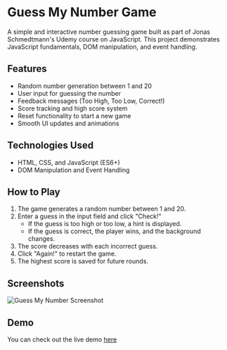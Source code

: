 # Guess My Number Game

A simple and interactive number guessing game built as part of Jonas Schmedtmann's Udemy course on JavaScript. This project demonstrates JavaScript fundamentals, DOM manipulation, and event handling.

## Features

- Random number generation between 1 and 20
- User input for guessing the number
- Feedback messages (Too High, Too Low, Correct!)
- Score tracking and high score system
- Reset functionality to start a new game
- Smooth UI updates and animations

## Technologies Used

- HTML, CSS, and JavaScript (ES6+)
- DOM Manipulation and Event Handling

## How to Play

1. The game generates a random number between 1 and 20.
2. Enter a guess in the input field and click "Check!"
   - If the guess is too high or too low, a hint is displayed.
   - If the guess is correct, the player wins, and the background changes.
3. The score decreases with each incorrect guess.
4. Click "Again!" to restart the game.
5. The highest score is saved for future rounds.

## Screenshots

![Guess My Number Screenshot](./screenshot.png)


## Demo

You can check out the live demo [here](#)
